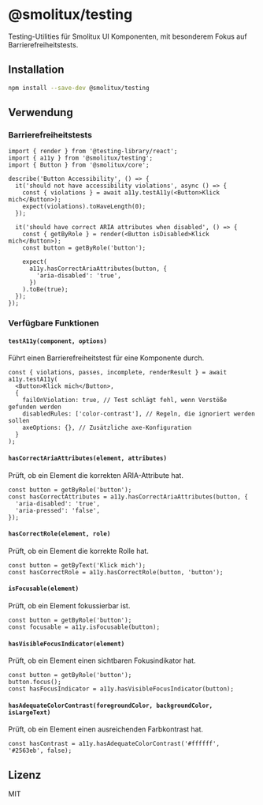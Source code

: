 # @smolitux/testing

Testing-Utilities für Smolitux UI Komponenten, mit besonderem Fokus auf Barrierefreiheitstests.

## Installation

```bash
npm install --save-dev @smolitux/testing
```

## Verwendung

### Barrierefreiheitstests

```tsx
import { render } from '@testing-library/react';
import { a11y } from '@smolitux/testing';
import { Button } from '@smolitux/core';

describe('Button Accessibility', () => {
  it('should not have accessibility violations', async () => {
    const { violations } = await a11y.testA11y(<Button>Klick mich</Button>);
    expect(violations).toHaveLength(0);
  });

  it('should have correct ARIA attributes when disabled', () => {
    const { getByRole } = render(<Button isDisabled>Klick mich</Button>);
    const button = getByRole('button');

    expect(
      a11y.hasCorrectAriaAttributes(button, {
        'aria-disabled': 'true',
      })
    ).toBe(true);
  });
});
```

### Verfügbare Funktionen

#### `testA11y(component, options)`

Führt einen Barrierefreiheitstest für eine Komponente durch.

```tsx
const { violations, passes, incomplete, renderResult } = await a11y.testA11y(
  <Button>Klick mich</Button>,
  {
    failOnViolation: true, // Test schlägt fehl, wenn Verstöße gefunden werden
    disabledRules: ['color-contrast'], // Regeln, die ignoriert werden sollen
    axeOptions: {}, // Zusätzliche axe-Konfiguration
  }
);
```

#### `hasCorrectAriaAttributes(element, attributes)`

Prüft, ob ein Element die korrekten ARIA-Attribute hat.

```tsx
const button = getByRole('button');
const hasCorrectAttributes = a11y.hasCorrectAriaAttributes(button, {
  'aria-disabled': 'true',
  'aria-pressed': 'false',
});
```

#### `hasCorrectRole(element, role)`

Prüft, ob ein Element die korrekte Rolle hat.

```tsx
const button = getByText('Klick mich');
const hasCorrectRole = a11y.hasCorrectRole(button, 'button');
```

#### `isFocusable(element)`

Prüft, ob ein Element fokussierbar ist.

```tsx
const button = getByRole('button');
const focusable = a11y.isFocusable(button);
```

#### `hasVisibleFocusIndicator(element)`

Prüft, ob ein Element einen sichtbaren Fokusindikator hat.

```tsx
const button = getByRole('button');
button.focus();
const hasFocusIndicator = a11y.hasVisibleFocusIndicator(button);
```

#### `hasAdequateColorContrast(foregroundColor, backgroundColor, isLargeText)`

Prüft, ob ein Element einen ausreichenden Farbkontrast hat.

```tsx
const hasContrast = a11y.hasAdequateColorContrast('#ffffff', '#2563eb', false);
```

## Lizenz

MIT
